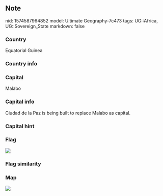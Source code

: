 ## Note
nid: 1574587964852
model: Ultimate Geography-7c473
tags: UG::Africa, UG::Sovereign_State
markdown: false

### Country
Equatorial Guinea

### Country info


### Capital
Malabo

### Capital info
Ciudad de la Paz is being built to replace Malabo as capital.

### Capital hint


### Flag
<img src="ug-flag-equatorial_guinea.svg">

### Flag similarity


### Map
<img src="ug-map-equatorial_guinea.png">
